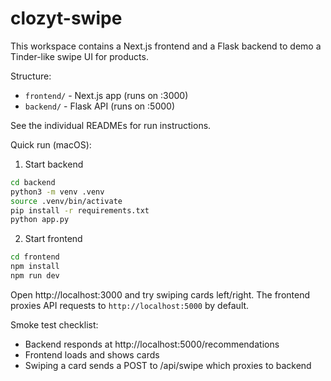 # clozyt-swipe


This workspace contains a Next.js frontend and a Flask backend to demo a Tinder-like swipe UI for products.

Structure:
- `frontend/` - Next.js app (runs on :3000)
- `backend/` - Flask API (runs on :5000)

See the individual READMEs for run instructions.

Quick run (macOS):

1. Start backend

```bash
cd backend
python3 -m venv .venv
source .venv/bin/activate
pip install -r requirements.txt
python app.py
```

2. Start frontend

```bash
cd frontend
npm install
npm run dev
```

Open http://localhost:3000 and try swiping cards left/right. The frontend proxies API requests to `http://localhost:5000` by default.

Smoke test checklist:
- Backend responds at http://localhost:5000/recommendations
- Frontend loads and shows cards
- Swiping a card sends a POST to /api/swipe which proxies to backend

